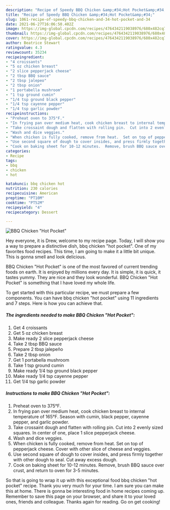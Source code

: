 ```yaml
---
description: "Recipe of Speedy BBQ Chicken &amp;#34;Hot Pocket&amp;#34;"
title: "Recipe of Speedy BBQ Chicken &amp;#34;Hot Pocket&amp;#34;"
slug: 1061-recipe-of-speedy-bbq-chicken-and-34-hot-pocket-and-34
date: 2021-06-27T16:06:50.402Z
image: https://img-global.cpcdn.com/recipes/4764342119038976/680x482cq70/bbq-chicken-hot-pocket-recipe-main-photo.jpg
thumbnail: https://img-global.cpcdn.com/recipes/4764342119038976/680x482cq70/bbq-chicken-hot-pocket-recipe-main-photo.jpg
cover: https://img-global.cpcdn.com/recipes/4764342119038976/680x482cq70/bbq-chicken-hot-pocket-recipe-main-photo.jpg
author: Beatrice Stewart
ratingvalue: 4.3
reviewcount: 35234
recipeingredient:
- "4 croissants"
- "5 oz chicken breast"
- "2 slice pepperjack cheese"
- "2 tbsp BBQ sauce"
- "2 tbsp jalepeo"
- "2 tbsp onion"
- "1 portabella mushroom"
- "1 tsp ground cumin"
- "1/4 tsp ground black pepper"
- "1/4 tsp cayenne pepper"
- "1/4 tsp garlic powder"
recipeinstructions:
- "Preheat oven to 375°F."
- "In frying pan over medium heat, cook chicken breast to internal temperature of 165°F.  Season with cumin, black pepper, cayenne pepper, and garlic powder."
- "Take crossaint dough and flatten with rolling pin.  Cut into 2 evenly sized squares.  In center of one, place 1 slice pepperjack cheese."
- "Wash and dice veggies."
- "When chicken is fully cooked, remove from heat.  Set on top of pepperjack cheese.  Cover with other slice of cheese and veggies."
- "Use second square of dough to cover insides, and press firmly together with other dough to seal.  Cut away excess dough."
- "Cook on baking sheet for 10-12 minutes.  Remove, brush BBQ sauce over crust, and return to oven for 3-5 minutes."
categories:
- Recipe
tags:
- bbq
- chicken
- hot

katakunci: bbq chicken hot 
nutrition: 230 calories
recipecuisine: American
preptime: "PT10M"
cooktime: "PT52M"
recipeyield: "4"
recipecategory: Dessert

---
```



![BBQ Chicken &#34;Hot Pocket&#34;](https://img-global.cpcdn.com/recipes/4764342119038976/680x482cq70/bbq-chicken-hot-pocket-recipe-main-photo.jpg)

Hey everyone, it is Drew, welcome to my recipe page. Today, I will show you a way to prepare a distinctive dish, bbq chicken &#34;hot pocket&#34;. One of my favorites food recipes. This time, I am going to make it a little bit unique. This is gonna smell and look delicious.



BBQ Chicken &#34;Hot Pocket&#34; is one of the most favored of current trending foods on earth. It is enjoyed by millions every day. It is simple, it is quick, it tastes yummy. They are nice and they look wonderful. BBQ Chicken &#34;Hot Pocket&#34; is something that I have loved my whole life.


To get started with this particular recipe, we must prepare a few components. You can have bbq chicken &#34;hot pocket&#34; using 11 ingredients and 7 steps. Here is how you can achieve that.

<!--inarticleads1-->

##### The ingredients needed to make BBQ Chicken &#34;Hot Pocket&#34;:

1. Get 4 croissants
1. Get 5 oz chicken breast
1. Make ready 2 slice pepperjack cheese
1. Take 2 tbsp BBQ sauce
1. Prepare 2 tbsp jalepeño
1. Take 2 tbsp onion
1. Get 1 portabella mushroom
1. Take 1 tsp ground cumin
1. Make ready 1/4 tsp ground black pepper
1. Make ready 1/4 tsp cayenne pepper
1. Get 1/4 tsp garlic powder




<!--inarticleads2-->

##### Instructions to make BBQ Chicken &#34;Hot Pocket&#34;:

1. Preheat oven to 375°F.
1. In frying pan over medium heat, cook chicken breast to internal temperature of 165°F.  Season with cumin, black pepper, cayenne pepper, and garlic powder.
1. Take crossaint dough and flatten with rolling pin.  Cut into 2 evenly sized squares.  In center of one, place 1 slice pepperjack cheese.
1. Wash and dice veggies.
1. When chicken is fully cooked, remove from heat.  Set on top of pepperjack cheese.  Cover with other slice of cheese and veggies.
1. Use second square of dough to cover insides, and press firmly together with other dough to seal.  Cut away excess dough.
1. Cook on baking sheet for 10-12 minutes.  Remove, brush BBQ sauce over crust, and return to oven for 3-5 minutes.




So that is going to wrap it up with this exceptional food bbq chicken &#34;hot pocket&#34; recipe. Thank you very much for your time. I am sure you can make this at home. There is gonna be interesting food in home recipes coming up. Remember to save this page on your browser, and share it to your loved ones, friends and colleague. Thanks again for reading. Go on get cooking!
